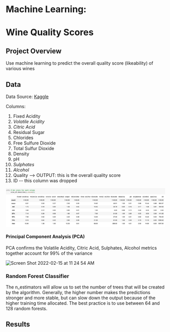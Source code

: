 # Machine Learning:
# Wine Quality Scores

## Project Overview
Use machine learning to predict the overall quality score (likeability) of various wines


## Data
Data Source: [Kaggle](https://www.kaggle.com/yasserh/wine-quality-dataset)

Columns:
1. Fixed Acidity
2. *Volatile Acidity*
3. *Citric Acid*
4. Residual Sugar
5. Chlorides
6. Free Sulfure Dioxide
7. Total Sulfur Dioxide
8. Density
9. pH
10. *Sulphates*
11. *Alcohol*
12. Quality --> OUTPUT: this is the overall quality score
13. ID -- this column was dropped


![Wine Stats Image](https://github.com/jordanlevy001/ML_Wine_Quality/blob/main/Images/Wine%20Desc%20Stats.png)


#### Principal Component Analysis (PCA)
PCA confirms the Volatile Acidity, Citric Acid, Sulphates, Alcohol metrics together account for 99% of the variance

<img width="448" alt="Screen Shot 2022-02-15 at 11 24 54 AM" src="https://user-images.githubusercontent.com/88804543/154134246-ac22e71b-dca0-4788-b7db-29d03f25ad93.png">


### Random Forest Classifier
The n_estimators will allow us to set the number of trees that will be created by the algorithm. Generally, the higher number makes the predictions stronger and more stable, but can slow down the output because of the higher training time allocated. The best practice is to use between 64 and 128 random forests.




## Results
